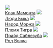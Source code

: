![](/books/sf/Сергей%20Щепетов/Клан%20Мамонта.jpg)  
[Клан Мамонта](/books/sf/Сергей%20Щепетов/Клан%20Мамонта)
![](/books/sf/Сергей%20Щепетов/Люди%20Быка.jpg)  
[Люди Быка](/books/sf/Сергей%20Щепетов/Люди%20Быка)
![](/books/sf/Сергей%20Щепетов/Народ%20Моржа.jpg)  
[Народ Моржа](/books/sf/Сергей%20Щепетов/Народ%20Моржа)
![](/books/sf/Сергей%20Щепетов/Племя%20Тигра.jpg)  
[Племя Тигра](/books/sf/Сергей%20Щепетов/Племя%20Тигра)
![](/books/sf/Сергей%20Щепетов/Прайд%20Саблезуба.jpg)  
[Прайд Саблезуба](/books/sf/Сергей%20Щепетов/Прайд%20Саблезуба)
![](/books/sf/Сергей%20Щепетов/Род%20Волка.jpg)  
[Род Волка](/books/sf/Сергей%20Щепетов/Род%20Волка)